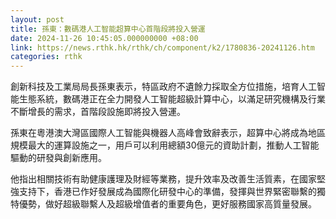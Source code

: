 ```yaml
---
layout: post
title: 孫東：數碼港人工智能超算中心首階段將投入營運
date: 2024-11-26 10:45:05.000000000 +08:00
link: https://news.rthk.hk/rthk/ch/component/k2/1780836-20241126.htm
categories: rthk
---
```


創新科技及工業局局長孫東表示，特區政府不遺餘力採取全方位措施，培育人工智能生態系統，數碼港正在全力開發人工智能超級計算中心，以滿足研究機構及行業不斷增長的需求，首階段設施即將投入營運。

孫東在粵港澳大灣區國際人工智能與機器人高峰會致辭表示，超算中心將成為地區規模最大的運算設施之一，用戶可以利用總額30億元的資助計劃，推動人工智能驅動的研發與創新應用。

他指出相關技術有助健康護理及財經等業務，提升效率及改善生活質素，在國家堅強支持下，香港已作好發展成為國際化研發中心的準備，發揮與世界緊密聯繫的獨特優勢，做好超級聯繫人及超級增值者的重要角色，更好服務國家高質量發展。
